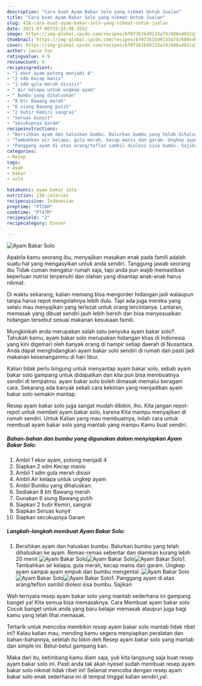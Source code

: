 ```yaml
---
description: "Cara buat Ayam Bakar Solo yang nikmat Untuk Jualan"
title: "Cara buat Ayam Bakar Solo yang nikmat Untuk Jualan"
slug: 418-cara-buat-ayam-bakar-solo-yang-nikmat-untuk-jualan
date: 2021-07-06T15:33:48.355Z
image: https://img-global.cpcdn.com/recipes/bf07361bd9133a74/680x482cq70/ayam-bakar-solo-foto-resep-utama.jpg
thumbnail: https://img-global.cpcdn.com/recipes/bf07361bd9133a74/680x482cq70/ayam-bakar-solo-foto-resep-utama.jpg
cover: https://img-global.cpcdn.com/recipes/bf07361bd9133a74/680x482cq70/ayam-bakar-solo-foto-resep-utama.jpg
author: Janie Cox
ratingvalue: 4.9
reviewcount: 9
recipeingredient:
- "1 ekor ayam potong menjadi 4"
- "2 sdm Kecap manis"
- "1 sdm gula merah disisir"
- " Air kelapa untuk ungkep ayam"
- " Bumbu yang dihaluskan"
- "8 btr Bawang merah"
- "6 siung Bawang putih"
- "2 butir Kemiri sangrai"
- "Seruas kunyit"
- "secukupnya Garam"
recipeinstructions:
- "Bersihkan ayam dan haluskan bumbu. Balurkan bumbu yang telah dihaluskan ke ayam. Remas-remas sebentar dan diamkan kurang lebih 20 menit"
- "Tambahkan air kelapa, gula merah, kecap manis dan garam. Ungkep ayam sampai ayam empuk dan bumbu mengental."
- "Panggang ayam di atas arang/teflon sambil diolesi sisa bumbu. Sajikan"
categories:
- Resep
tags:
- ayam
- bakar
- solo

katakunci: ayam bakar solo 
nutrition: 110 calories
recipecuisine: Indonesian
preptime: "PT26M"
cooktime: "PT47M"
recipeyield: "2"
recipecategory: Dinner

---
```



![Ayam Bakar Solo](https://img-global.cpcdn.com/recipes/bf07361bd9133a74/680x482cq70/ayam-bakar-solo-foto-resep-utama.jpg)

Apabila kamu seorang ibu, menyajikan masakan enak pada famili adalah suatu hal yang mengasyikan untuk anda sendiri. Tanggung jawab seorang ibu Tidak cuman mengatur rumah saja, tapi anda pun wajib memastikan keperluan nutrisi terpenuhi dan olahan yang disantap anak-anak harus nikmat.

Di waktu  sekarang, kalian memang bisa mengorder hidangan jadi walaupun tanpa harus repot mengolahnya lebih dulu. Tapi ada juga mereka yang selalu mau menyajikan yang terlezat untuk orang tercintanya. Lantaran, memasak yang dibuat sendiri jauh lebih bersih dan bisa menyesuaikan hidangan tersebut sesuai makanan kesukaan famili. 



Mungkinkah anda merupakan salah satu penyuka ayam bakar solo?. Tahukah kamu, ayam bakar solo merupakan hidangan khas di Indonesia yang kini digemari oleh banyak orang di hampir setiap daerah di Nusantara. Anda dapat menghidangkan ayam bakar solo sendiri di rumah dan pasti jadi makanan kesenanganmu di hari libur.

Kalian tidak perlu bingung untuk menyantap ayam bakar solo, sebab ayam bakar solo gampang untuk didapatkan dan kita pun bisa membuatnya sendiri di tempatmu. ayam bakar solo boleh dimasak memalui beragam cara. Sekarang ada banyak sekali cara kekinian yang menjadikan ayam bakar solo semakin mantap.

Resep ayam bakar solo juga sangat mudah dibikin, lho. Kita jangan repot-repot untuk membeli ayam bakar solo, karena Kita mampu menyajikan di rumah sendiri. Untuk Kalian yang mau membuatnya, inilah cara untuk membuat ayam bakar solo yang mantab yang mampu Kamu buat sendiri.

<!--inarticleads1-->

##### Bahan-bahan dan bumbu yang digunakan dalam menyiapkan Ayam Bakar Solo:

1. Ambil 1 ekor ayam, potong menjadi 4
1. Siapkan 2 sdm Kecap manis
1. Ambil 1 sdm gula merah disisir
1. Ambil  Air kelapa untuk ungkep ayam
1. Ambil  Bumbu yang dihaluskan:
1. Sediakan 8 btr Bawang merah
1. Gunakan 6 siung Bawang putih
1. Siapkan 2 butir Kemiri, sangrai
1. Siapkan Seruas kunyit
1. Siapkan secukupnya Garam




<!--inarticleads2-->

##### Langkah-langkah membuat Ayam Bakar Solo:

1. Bersihkan ayam dan haluskan bumbu. Balurkan bumbu yang telah dihaluskan ke ayam. Remas-remas sebentar dan diamkan kurang lebih 20 menit
<img src="https://img-global.cpcdn.com/steps/6ce6128f8b325226/160x128cq70/ayam-bakar-solo-langkah-memasak-1-foto.jpg" alt="Ayam Bakar Solo"><img src="https://img-global.cpcdn.com/steps/0a7f39f472da75be/160x128cq70/ayam-bakar-solo-langkah-memasak-1-foto.jpg" alt="Ayam Bakar Solo"><img src="https://img-global.cpcdn.com/steps/586a94d9d7f7d81a/160x128cq70/ayam-bakar-solo-langkah-memasak-1-foto.jpg" alt="Ayam Bakar Solo">1. Tambahkan air kelapa, gula merah, kecap manis dan garam. Ungkep ayam sampai ayam empuk dan bumbu mengental.
<img src="https://img-global.cpcdn.com/steps/3dddb05b924ebf93/160x128cq70/ayam-bakar-solo-langkah-memasak-2-foto.jpg" alt="Ayam Bakar Solo"><img src="https://img-global.cpcdn.com/steps/92ae614bd76c6cd2/160x128cq70/ayam-bakar-solo-langkah-memasak-2-foto.jpg" alt="Ayam Bakar Solo"><img src="https://img-global.cpcdn.com/steps/c3ffaf257a0959a7/160x128cq70/ayam-bakar-solo-langkah-memasak-2-foto.jpg" alt="Ayam Bakar Solo">1. Panggang ayam di atas arang/teflon sambil diolesi sisa bumbu. Sajikan




Wah ternyata resep ayam bakar solo yang mantab sederhana ini gampang banget ya! Kita semua bisa memasaknya. Cara Membuat ayam bakar solo Cocok banget untuk anda yang baru belajar memasak ataupun juga bagi kamu yang telah lihai memasak.

Tertarik untuk mencoba membikin resep ayam bakar solo mantab tidak ribet ini? Kalau kalian mau, mending kamu segera menyiapkan peralatan dan bahan-bahannya, setelah itu bikin deh Resep ayam bakar solo yang mantab dan simple ini. Betul-betul gampang kan. 

Maka dari itu, ketimbang kamu diam saja, yuk kita langsung saja buat resep ayam bakar solo ini. Pasti anda tak akan nyesel sudah membuat resep ayam bakar solo nikmat tidak ribet ini! Selamat mencoba dengan resep ayam bakar solo enak sederhana ini di tempat tinggal kalian sendiri,ya!.

